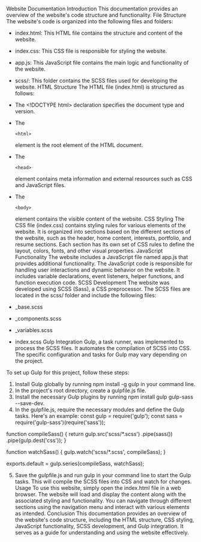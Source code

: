 Website Documentation Introduction This documentation provides an
overview of the website's code structure and functionality. File
Structure The website's code is organized into the following files and
folders:

-   index.html: This HTML file contains the structure and content of the
    website.

-   index.css: This CSS file is responsible for styling the website.

-   app.js: This JavaScript file contains the main logic and
    functionality of the website.

-   scss/: This folder contains the SCSS files used for developing the
    website. HTML Structure The HTML file (index.html) is structured as
    follows:

-   The \<!DOCTYPE html\> declaration specifies the document type and
    version.

-   The

    ```{=html}
    <html>
    ```
    element is the root element of the HTML document.

-   The

    ```{=html}
    <head>
    ```
    element contains meta information and external resources such as CSS
    and JavaScript files.

-   The

    ```{=html}
    <body>
    ```
    element contains the visible content of the website. CSS Styling The
    CSS file (index.css) contains styling rules for various elements of
    the website. It is organized into sections based on the different
    sections of the website, such as the header, home content,
    interests, portfolio, and resume sections. Each section has its own
    set of CSS rules to define the layout, colors, fonts, and other
    visual properties. JavaScript Functionality The website includes a
    JavaScript file named app.js that provides additional functionality.
    The JavaScript code is responsible for handling user interactions
    and dynamic behavior on the website. It includes variable
    declarations, event listeners, helper functions, and function
    execution code. SCSS Development The website was developed using
    SCSS (Sass), a CSS preprocessor. The SCSS files are located in the
    scss/ folder and include the following files:

-   \_base.scss

-   \_components.scss

-   \_variables.scss

-   index.scss Gulp Integration Gulp, a task runner, was implemented to
    process the SCSS files. It automates the compilation of SCSS into
    CSS. The specific configuration and tasks for Gulp may vary
    depending on the project.

To set up Gulp for this project, follow these steps:

1.  Install Gulp globally by running npm install -g gulp in your command
    line.
2.  In the project's root directory, create a gulpfile.js file.
3.  Install the necessary Gulp plugins by running npm install gulp
    gulp-sass --save-dev.
4.  In the gulpfile.js, require the necessary modules and define the
    Gulp tasks. Here's an example: const gulp = require('gulp'); const
    sass = require('gulp-sass')(require('sass'));

function compileSass() { return gulp.src('scss/\*.scss') .pipe(sass())
.pipe(gulp.dest('css')); }

function watchSass() { gulp.watch('scss/\*.scss', compileSass); }

exports.default = gulp.series(compileSass, watchSass);

5.  Save the gulpfile.js and run gulp in your command line to start the
    Gulp tasks. This will compile the SCSS files into CSS and watch for
    changes. Usage To use this website, simply open the index.html file
    in a web browser. The website will load and display the content
    along with the associated styling and functionality. You can
    navigate through different sections using the navigation menu and
    interact with various elements as intended. Conclusion This
    documentation provides an overview of the website's code structure,
    including the HTML structure, CSS styling, JavaScript functionality,
    SCSS development, and Gulp integration. It serves as a guide for
    understanding and using the website effectively.
